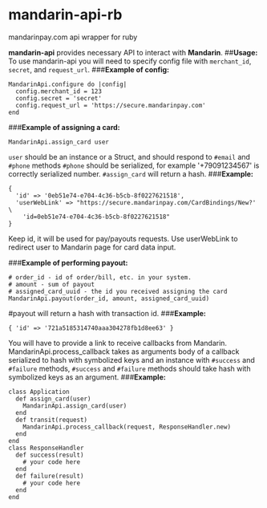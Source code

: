 # mandarin-api-rb
mandarinpay.com api wrapper for ruby

**mandarin-api** provides necessary API to interact with **Mandarin**.
##**Usage:**
To use mandarin-api you will need to specify config file with `merchant_id`, `secret`, and `request_url`.
###**Example of config:**
```
MandarinApi.configure do |config|
  config.merchant_id = 123
  config.secret = 'secret'
  config.request_url = 'https://secure.mandarinpay.com'
end
```
###**Example of assigning a card:**
```
MandarinApi.assign_card user
```
`user` should be an instance or a Struct, and should respond to `#email` and `#phone` methods
`#phone` should be serialized, for example '+79091234567' is correctly serialized number.
`#assign_card` will return a hash.
###**Example:**
```
{
  'id' => '0eb51e74-e704-4c36-b5cb-8f0227621518',
  'userWebLink' => "https://secure.mandarinpay.com/CardBindings/New?' \
    'id=0eb51e74-e704-4c36-b5cb-8f0227621518"
}
```
Keep id, it will be used for pay/payouts requests. Use userWebLink to redirect user to Mandarin page for card data input.

###**Example of performing payout:**
```
# order_id - id of order/bill, etc. in your system.
# amount - sum of payout
# assigned_card_uuid - the id you received assigning the card
MandarinApi.payout(order_id, amount, assigned_card_uuid)
```
#payout will return a hash with transaction id.
###**Example:**
```
{ 'id' => '721a5185314740aaa304278fb1d8ee63' }
```
You will have to provide a link to receive callbacks from Mandarin.
MandarinApi.process_callback takes as arguments body of a callback serialized
to hash with symbolized keys and an instance with `#success` and `#failure` methods,
`#success` and `#failure` methods should take hash with symbolized keys as an argument.
###**Example:**
```
class Application
  def assign_card(user)
    MandarinApi.assign_card(user)
  end
  def transit(request)
    MandarinApi.process_callback(request, ResponseHandler.new)
  end
end
class ResponseHandler
  def success(result)
    # your code here
  end
  def failure(result)
    # your code here
  end
end
```
